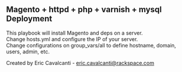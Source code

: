 ## Magento + httpd + php + varnish + mysql Deployment
This playbook will install Magento and deps on a server.<br/>
Change hosts.yml and configure the IP of your server.<br/>
Change configurations on group_vars/all to define hostname, domain, users, admin, etc.<br/>

Created by Eric Cavalcanti - eric.cavalcanti@rackspace.com
